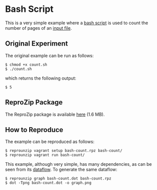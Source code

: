 Bash Script
===========

This is a very simple example where a [bash script](count.sh) is used to count the number of pages of an [input file](textfile).

Original Experiment
-------------------

The original example can be run as follows:

    $ chmod +x count.sh
    $ ./count.sh

which returns the following output:

    $ 5

ReproZip Package
----------------

The ReproZip package is available [here](https://nyu.box.com/s/wq4e4mohg4wn719tef1csrad5x0b1kwh) (1.6 MB).

How to Reproduce
----------------

The example can be reproduced as follows:

    $ reprounzip vagrant setup bash-count.rpz bash-count/
    $ reprounzip vagrant run bash-count/
    
This example, although very simple, has many dependencies, as can be seen from its [dataflow](graph.png). To generate the same dataflow:

    $ reprounzip graph bash-count.dot bash-count.rpz 
    $ dot -Tpng bash-count.dot -o graph.png
